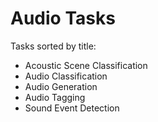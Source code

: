 # Audio Tasks

Tasks sorted by title:

- Acoustic Scene Classification
- Audio Classification
- Audio Generation
- Audio Tagging
- Sound Event Detection
